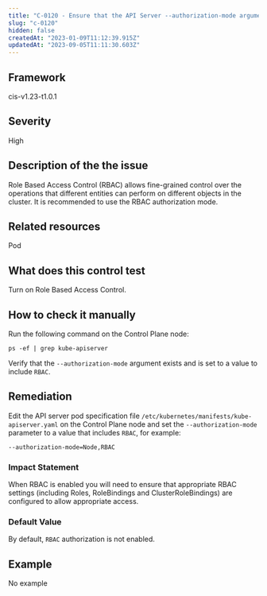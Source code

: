```yaml
---
title: "C-0120 - Ensure that the API Server --authorization-mode argument includes RBAC"
slug: "c-0120"
hidden: false
createdAt: "2023-01-09T11:12:39.915Z"
updatedAt: "2023-09-05T11:11:30.603Z"
---
```

## Framework
cis-v1.23-t1.0.1
## Severity
High
## Description of the the issue
Role Based Access Control (RBAC) allows fine-grained control over the operations that different entities can perform on different objects in the cluster. It is recommended to use the RBAC authorization mode.
## Related resources
Pod
## What does this control test
Turn on Role Based Access Control.
## How to check it manually
Run the following command on the Control Plane node:

 
```
ps -ef | grep kube-apiserver

```
 Verify that the `--authorization-mode` argument exists and is set to a value to include `RBAC`.
## Remediation
Edit the API server pod specification file `/etc/kubernetes/manifests/kube-apiserver.yaml` on the Control Plane node and set the `--authorization-mode` parameter to a value that includes `RBAC`, for example:

 
```
--authorization-mode=Node,RBAC

```
### Impact Statement
When RBAC is enabled you will need to ensure that appropriate RBAC settings (including Roles, RoleBindings and ClusterRoleBindings) are configured to allow appropriate access.
### Default Value
By default, `RBAC` authorization is not enabled.
## Example
No example